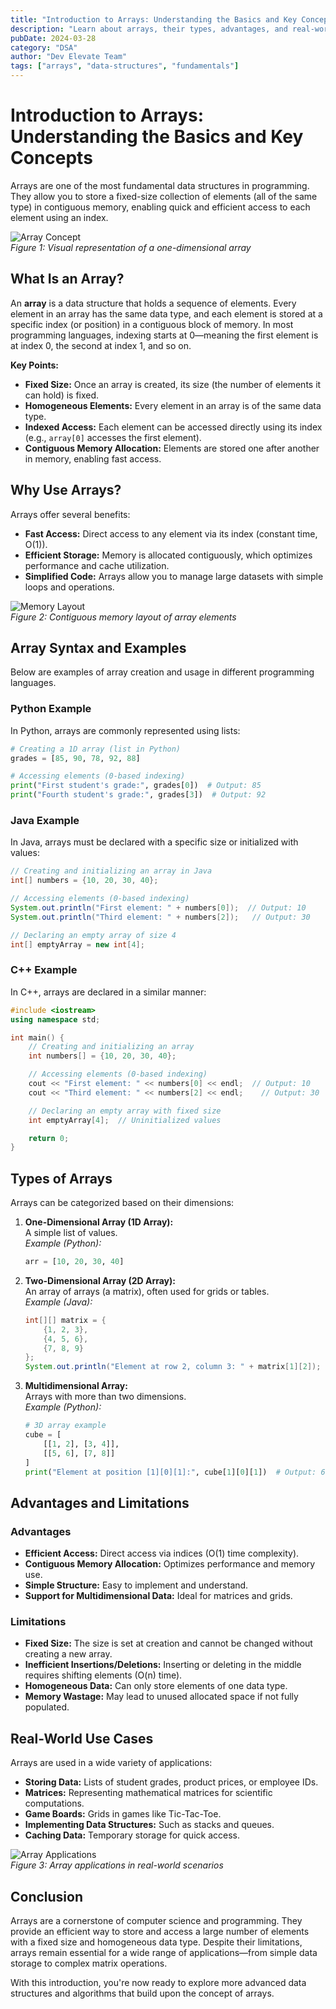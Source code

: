 ```yaml
---
title: "Introduction to Arrays: Understanding the Basics and Key Concepts"
description: "Learn about arrays, their types, advantages, and real-world applications in programming"
pubDate: 2024-03-28
category: "DSA"
author: "Dev Elevate Team"
tags: ["arrays", "data-structures", "fundamentals"]
---
```


# Introduction to Arrays: Understanding the Basics and Key Concepts

Arrays are one of the most fundamental data structures in programming. They allow you to store a fixed-size collection of elements (all of the same type) in contiguous memory, enabling quick and efficient access to each element using an index.

![Array Concept](https://images.unsplash.com/photo-1509228468518-180dd4864904?auto=format&fit=crop&w=1200&q=80)  
*Figure 1: Visual representation of a one-dimensional array*

## What Is an Array?

An **array** is a data structure that holds a sequence of elements. Every element in an array has the same data type, and each element is stored at a specific index (or position) in a contiguous block of memory. In most programming languages, indexing starts at 0—meaning the first element is at index 0, the second at index 1, and so on.

**Key Points:**

- **Fixed Size:** Once an array is created, its size (the number of elements it can hold) is fixed.
- **Homogeneous Elements:** Every element in an array is of the same data type.
- **Indexed Access:** Each element can be accessed directly using its index (e.g., `array[0]` accesses the first element).
- **Contiguous Memory Allocation:** Elements are stored one after another in memory, enabling fast access.

## Why Use Arrays?

Arrays offer several benefits:

- **Fast Access:** Direct access to any element via its index (constant time, O(1)).
- **Efficient Storage:** Memory is allocated contiguously, which optimizes performance and cache utilization.
- **Simplified Code:** Arrays allow you to manage large datasets with simple loops and operations.

![Memory Layout](https://images.unsplash.com/photo-1518432031352-d6fc5c10da5a?auto=format&fit=crop&w=1200&q=80)  
*Figure 2: Contiguous memory layout of array elements*

## Array Syntax and Examples

Below are examples of array creation and usage in different programming languages.

### Python Example

In Python, arrays are commonly represented using lists:

```python
# Creating a 1D array (list in Python)
grades = [85, 90, 78, 92, 88]

# Accessing elements (0-based indexing)
print("First student's grade:", grades[0])  # Output: 85
print("Fourth student's grade:", grades[3])  # Output: 92
```

### Java Example

In Java, arrays must be declared with a specific size or initialized with values:

```java
// Creating and initializing an array in Java
int[] numbers = {10, 20, 30, 40};

// Accessing elements (0-based indexing)
System.out.println("First element: " + numbers[0]);  // Output: 10
System.out.println("Third element: " + numbers[2]);   // Output: 30

// Declaring an empty array of size 4
int[] emptyArray = new int[4];
```

### C++ Example

In C++, arrays are declared in a similar manner:

```cpp
#include <iostream>
using namespace std;

int main() {
    // Creating and initializing an array
    int numbers[] = {10, 20, 30, 40};

    // Accessing elements (0-based indexing)
    cout << "First element: " << numbers[0] << endl;  // Output: 10
    cout << "Third element: " << numbers[2] << endl;    // Output: 30

    // Declaring an empty array with fixed size
    int emptyArray[4];  // Uninitialized values

    return 0;
}
```

## Types of Arrays

Arrays can be categorized based on their dimensions:

1. **One-Dimensional Array (1D Array):**  
   A simple list of values.  
   *Example (Python):*  
   ```python
   arr = [10, 20, 30, 40]
   ```

2. **Two-Dimensional Array (2D Array):**  
   An array of arrays (a matrix), often used for grids or tables.  
   *Example (Java):*  
   ```java
   int[][] matrix = {
       {1, 2, 3},
       {4, 5, 6},
       {7, 8, 9}
   };
   System.out.println("Element at row 2, column 3: " + matrix[1][2]);  // Output: 6
   ```

3. **Multidimensional Array:**  
   Arrays with more than two dimensions.  
   *Example (Python):*  
   ```python
   # 3D array example
   cube = [
       [[1, 2], [3, 4]],
       [[5, 6], [7, 8]]
   ]
   print("Element at position [1][0][1]:", cube[1][0][1])  # Output: 6
   ```

## Advantages and Limitations

### Advantages

- **Efficient Access:** Direct access via indices (O(1) time complexity).
- **Contiguous Memory Allocation:** Optimizes performance and memory use.
- **Simple Structure:** Easy to implement and understand.
- **Support for Multidimensional Data:** Ideal for matrices and grids.

### Limitations

- **Fixed Size:** The size is set at creation and cannot be changed without creating a new array.
- **Inefficient Insertions/Deletions:** Inserting or deleting in the middle requires shifting elements (O(n) time).
- **Homogeneous Data:** Can only store elements of one data type.
- **Memory Wastage:** May lead to unused allocated space if not fully populated.

## Real-World Use Cases

Arrays are used in a wide variety of applications:

- **Storing Data:** Lists of student grades, product prices, or employee IDs.
- **Matrices:** Representing mathematical matrices for scientific computations.
- **Game Boards:** Grids in games like Tic-Tac-Toe.
- **Implementing Data Structures:** Such as stacks and queues.
- **Caching Data:** Temporary storage for quick access.

![Array Applications](https://images.unsplash.com/photo-1516321318423-f06f85e504b3?auto=format&fit=crop&w=1200&q=80)  
*Figure 3: Array applications in real-world scenarios*

## Conclusion

Arrays are a cornerstone of computer science and programming. They provide an efficient way to store and access a large number of elements with a fixed size and homogeneous data type. Despite their limitations, arrays remain essential for a wide range of applications—from simple data storage to complex matrix operations.

With this introduction, you're now ready to explore more advanced data structures and algorithms that build upon the concept of arrays.